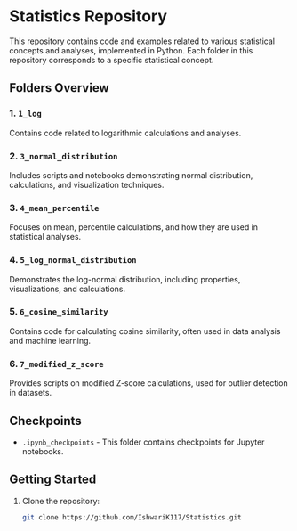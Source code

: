 # Statistics Repository

This repository contains code and examples related to various statistical concepts and analyses, implemented in Python. Each folder in this repository corresponds to a specific statistical concept.

## Folders Overview

### 1. `1_log`
Contains code related to logarithmic calculations and analyses.

### 2. `3_normal_distribution`
Includes scripts and notebooks demonstrating normal distribution, calculations, and visualization techniques.

### 3. `4_mean_percentile`
Focuses on mean, percentile calculations, and how they are used in statistical analyses.

### 4. `5_log_normal_distribution`
Demonstrates the log-normal distribution, including properties, visualizations, and calculations.

### 5. `6_cosine_similarity`
Contains code for calculating cosine similarity, often used in data analysis and machine learning.

### 6. `7_modified_z_score`
Provides scripts on modified Z-score calculations, used for outlier detection in datasets.

## Checkpoints
- `.ipynb_checkpoints` - This folder contains checkpoints for Jupyter notebooks.

## Getting Started

1. Clone the repository:
   ```bash
   git clone https://github.com/IshwariK117/Statistics.git

